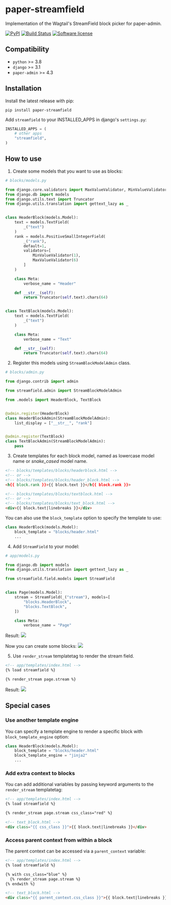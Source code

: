 # paper-streamfield

Implementation of the Wagtail's StreamField block picker for paper-admin.

[![PyPI](https://img.shields.io/pypi/v/paper-streamfield.svg)](https://pypi.org/project/paper-streamfield/)
[![Build Status](https://github.com/dldevinc/paper-streamfield/actions/workflows/tests.yml/badge.svg)](https://github.com/dldevinc/paper-streamfield)
[![Software license](https://img.shields.io/pypi/l/paper-streamfield.svg)](https://pypi.org/project/paper-streamfield/)

## Compatibility

-   `python` >= 3.8
-   `django` >= 3.1
-   `paper-admin` >= 4.3

## Installation

Install the latest release with pip:

```shell
pip install paper-streamfield
```

Add `streamfield` to your INSTALLED_APPS in django's `settings.py`:

```python
INSTALLED_APPS = (
    # other apps
    "streamfield",
)
```

## How to use

1. Create some models that you want to use as blocks:

```python
# blocks/models.py

from django.core.validators import MaxValueValidator, MinValueValidator
from django.db import models
from django.utils.text import Truncator
from django.utils.translation import gettext_lazy as _


class HeaderBlock(models.Model):
    text = models.TextField(
        _("text")
    )
    rank = models.PositiveSmallIntegerField(
        _("rank"),
        default=1,
        validators=[
            MinValueValidator(1),
            MaxValueValidator(6)
        ]
    )

    class Meta:
        verbose_name = "Header"

    def __str__(self):
        return Truncator(self.text).chars(64)


class TextBlock(models.Model):
    text = models.TextField(
        _("text")
    )

    class Meta:
        verbose_name = "Text"

    def __str__(self):
        return Truncator(self.text).chars(64)
```

2. Register this models using `StreamBlockModelAdmin` class.

```python
# blocks/admin.py

from django.contrib import admin

from streamfield.admin import StreamBlockModelAdmin

from .models import HeaderBlock, TextBlock


@admin.register(HeaderBlock)
class HeaderBlockAdmin(StreamBlockModelAdmin):
    list_display = ["__str__", "rank"]


@admin.register(TextBlock)
class TextBlockAdmin(StreamBlockModelAdmin):
    pass
```

3. Create templates for each block model, named as lowercase 
   model name or _snake_cased_ model name.

```html
<!-- blocks/templates/blocks/headerblock.html -->
<!-- or -->
<!-- blocks/templates/blocks/header_block.html -->
<h{{ block.rank }}>{{ block.text }}</h{{ block.rank }}>
```

```html
<!-- blocks/templates/blocks/textblock.html -->
<!-- or -->
<!-- blocks/templates/blocks/text_block.html -->
<div>{{ block.text|linebreaks }}</div>
```

You can also use the `block_template` option to specify the template to use:

```python
class HeaderBlock(models.Model):
    block_template = "blocks/header.html"
    ...
```

4. Add `StreamField` to your model:

```python
# app/models.py

from django.db import models
from django.utils.translation import gettext_lazy as _

from streamfield.field.models import StreamField


class Page(models.Model):
    stream = StreamField(_("stream"), models=[
        "blocks.HeaderBlock",
        "blocks.TextBlock",
    ])

    class Meta:
        verbose_name = "Page"
```

Result:
![](https://user-images.githubusercontent.com/6928240/190413272-14b95712-de0f-4a9b-a815-40e3fb0a2d85.png)

Now you can create some blocks:
![](https://user-images.githubusercontent.com/6928240/190414025-dfe364a9-524e-4529-835d-a3e507d1ee19.png)

5. Use `render_stream` templatetag to render the stream field.

```html
<!-- app/templates/index.html -->
{% load streamfield %}

{% render_stream page.stream %}
```

Result:
![](https://user-images.githubusercontent.com/6928240/190416377-e2ba504f-8aa0-44ed-b59d-0cf1ccea695e.png)

## Special cases

### Use another template engine

You can specify a template engine to render a specific block with
`block_template_engine` option:

```python
class HeaderBlock(models.Model):
    block_template = "blocks/header.html"
    block_template_engine = "jinja2"
    ...
```

### Add extra context to blocks

You can add additional variables by passing keyword arguments to the `render_stream` templatetag:

```html
<!-- app/templates/index.html -->
{% load streamfield %}

{% render_stream page.stream css_class="red" %}
```

```html
<!-- text_block.html -->
<div class="{{ css_class }}">{{ block.text|linebreaks }}</div>
```

### Access parent context from within a block

The parent context can be accessed via a `parent_context` variable:

```html
<!-- app/templates/index.html -->
{% load streamfield %}

{% with css_class="blue" %}
  {% render_stream page.stream %}
{% endwith %}
```

```html
<!-- text_block.html -->
<div class="{{ parent_context.css_class }}">{{ block.text|linebreaks }}</div>
```
